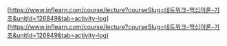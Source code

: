 [https://www.inflearn.com/course/lecture?courseSlug=네트워크-핵심이론-기초&unitId=126849&tab=activity-log](https://www.inflearn.com/course/lecture?courseSlug=네트워크-핵심이론-기초&unitId=126849&tab=activity-log)